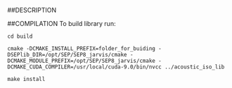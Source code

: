 ##DESCRIPTION 

##COMPILATION
To build library run:
```
cd build

cmake -DCMAKE_INSTALL_PREFIX=folder_for_buiding -DSEPlib_DIR=/opt/SEP/SEP8_jarvis/cmake -DCMAKE_MODULE_PREFIX=/opt/SEP/SEP8_jarvis/cmake -DCMAKE_CUDA_COMPILER=/usr/local/cuda-9.0/bin/nvcc ../acoustic_iso_lib

make install
```
